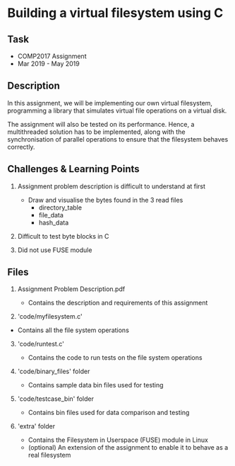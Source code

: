 Building a virtual filesystem using C
=======================================

Task
-------------------
- COMP2017 Assignment
- Mar 2019 - May 2019

Description
-------------------
In this assignment, we will be implementing our own virtual filesystem, programming a library that simulates virtual file operations on a virtual disk.

The assignment will also be tested on its performance. Hence, a multithreaded solution has to be implemented, along with the synchronisation of parallel operations to ensure that the filesystem behaves correctly.

Challenges & Learning Points
-------------------
1. Assignment problem description is difficult to understand at first
   - Draw and visualise the bytes found in the 3 read files
     - directory_table
     - file_data
     - hash_data

2. Difficult to test byte blocks in C

3. Did not use FUSE module

Files
-------------------
1. Assignment Problem Description.pdf
   - Contains the description and requirements of this assignment

2. 'code/myfilesystem.c'
  - Contains all the file system operations

3. 'code/runtest.c'
   - Contains the code to run tests on the file system operations

4. 'code/binary_files' folder
   - Contains sample data bin files used for testing

5. 'code/testcase_bin' folder
   - Contains bin files used for data comparison and testing

6. 'extra' folder
   - Contains the Filesystem in Userspace (FUSE) module in Linux
   - (optional) An extension of the assignment to enable it to behave as a real filesystem
